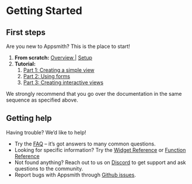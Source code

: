 # Getting Started

## First steps

Are you new to Appsmith? This is the place to start!

1. **From scratch:** [Overview ](https://docs.appsmith.com/#why-appsmith)\| [Setup](https://docs.appsmith.com/getting-started/setting-up)
2. **Tutorial:** 
   1. [Part 1: Creating a simple view](https://docs.appsmith.com/part-1-creating-a-simple-view/README.md)
   2. [Part 2: Using forms](https://docs.appsmith.com/part-2-using-forms)
   3. [Part 3: Creating interactive views](https://docs.appsmith.com/part-3-creating-interactive-views) 

We strongly recommend that you go over the documentation in the same sequence as specified above.

## Getting help

Having trouble? We’d like to help!

* Try the [FAQ](https://docs.appsmith.com/faq) – it’s got answers to many common questions.
* Looking for specific information? Try the [Widget Reference](https://docs.appsmith.com/widget-reference) or [Function Reference](https://docs.appsmith.com/function-reference)
* Not found anything? Reach out to us on [Discord](https://discord.com/invite/rBTTVJp) to get support and ask questions to the community.
* Report bugs with Appsmith through [Github issues](https://github.com/appsmithorg/appsmith/issues).

